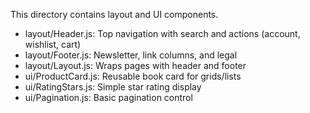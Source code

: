 This directory contains layout and UI components.

- layout/Header.js: Top navigation with search and actions (account, wishlist, cart)
- layout/Footer.js: Newsletter, link columns, and legal
- layout/Layout.js: Wraps pages with header and footer
- ui/ProductCard.js: Reusable book card for grids/lists
- ui/RatingStars.js: Simple star rating display
- ui/Pagination.js: Basic pagination control
